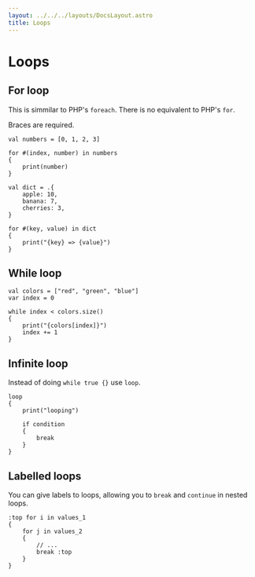 ```yaml
---
layout: ../../../layouts/DocsLayout.astro
title: Loops
---
```


# Loops

## For loop

This is simmilar to PHP's `foreach`. There is no equivalent to PHP's `for`.

Braces are required.

```thp
val numbers = [0, 1, 2, 3]

for #(index, number) in numbers
{
    print(number)
}
```

```thp
val dict = .{
    apple: 10,
    banana: 7,
    cherries: 3,
}

for #(key, value) in dict
{
    print("{key} => {value}")
}
```



## While loop

```thp
val colors = ["red", "green", "blue"]
var index = 0

while index < colors.size()
{
    print("{colors[index]}")
    index += 1
}
```


## Infinite loop

Instead of doing `while true {}` use `loop`.

```thp
loop
{
    print("looping")

    if condition
    {
        break
    }
}
```


## Labelled loops

You can give labels to loops, allowing you to `break` and `continue` in nested loops.

```thp
:top for i in values_1
{
    for j in values_2
    {
        // ...
        break :top
    }
}
```








